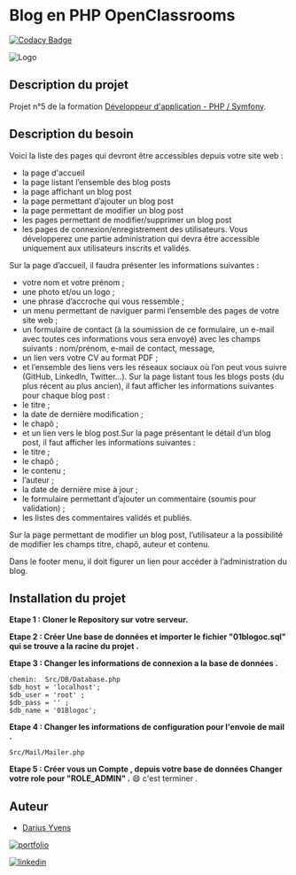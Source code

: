 # Blog en PHP  OpenClassrooms
[![Codacy Badge](https://app.codacy.com/project/badge/Grade/0fc400826bb544bcad32bb16e2124125)](https://www.codacy.com/gh/yd67/Blog-Php/dashboard?utm_source=github.com&amp;utm_medium=referral&amp;utm_content=yd67/Blog-Php&amp;utm_campaign=Badge_Grade)

![Logo](https://user.oc-static.com/upload/2016/11/17/1479381549985_shutterstock_385167373.jpg)
## Description du projet 
Projet n°5 de la formation [Développeur d'application - PHP / Symfony](https://openclassrooms.com/fr/paths/500-developpeur-dapplication-php-symfony#path-tabs).
## Description du besoin
Voici la liste des pages qui devront être accessibles depuis votre site web :
   - la page d'accueil 
   - la page listant l’ensemble des blog posts 
   - la page affichant un blog post 
   - la page permettant d’ajouter un blog post 
   - la page permettant de modifier un blog post 
   - les pages permettant de modifier/supprimer un blog post 
   - les pages de connexion/enregistrement des utilisateurs.
Vous développerez une partie administration qui devra être accessible uniquement aux utilisateurs inscrits et validés.

   Sur la page d’accueil, il faudra présenter les informations suivantes :
   -  votre nom et votre prénom ;
   -  une photo et/ou un logo ;
   -  une phrase d’accroche qui vous ressemble  ;
   -  un menu permettant de naviguer parmi l’ensemble des pages de votre site web ;
   -  un formulaire de contact (à la soumission de ce formulaire, un e-mail avec toutes ces informations vous sera envoyé) avec les champs suivants :
   nom/prénom,
   e-mail de contact,
   message,
   -  un lien vers votre CV au format PDF ;
   -  et l’ensemble des liens vers les réseaux sociaux où l’on peut vous suivre (GitHub, LinkedIn, Twitter…).
Sur la page listant tous les blogs posts (du plus récent au plus ancien), il faut afficher les informations suivantes pour chaque blog post :
   - le titre ;
   - la date de dernière modification ;
   - le chapô ;
   - et un lien vers le blog post.Sur la page présentant le détail d’un blog post, il faut afficher les informations suivantes :
   - le titre ;
   - le chapô ;
   - le contenu ;
   - l’auteur ;
   - la date de dernière mise à jour ;
   - le formulaire permettant d’ajouter un commentaire (soumis pour validation) ;
   - les listes des commentaires validés et publiés.

Sur la page permettant de modifier un blog post, l’utilisateur a la possibilité de modifier les champs titre, chapô, auteur et contenu.

Dans le footer menu, il doit figurer un lien pour accéder à l’administration du blog.
## Installation du projet
**Etape 1 : Cloner le Repository sur votre serveur.**

**Etape 2 : Créer Une base de données et importer le fichier "01blogoc.sql" qui se trouve a la racine du projet .**

**Etape 3 : Changer les informations de  connexion a la base de données .** 
```http 
chemin:  Src/DB/Database.php
$db_host = 'localhost';
$db_user = 'root' ;
$db_pass = '' ;
$db_name = '01Blogoc';
```

**Etape 4 : Changer les informations de configuration pour l'envoie de mail .** 
```http 
Src/Mail/Mailer.php
```

**Etape 5 : Créer vous un Compte , depuis votre base de données Changer votre role pour "ROLE_ADMIN" .**
😄 c'est terminer .
## Auteur
- [Darius Yvens ](https://github.com/yd67)

[![portfolio](https://img.shields.io/badge/my_portfolio-000?style=for-the-badge&logo=ko-fi&logoColor=white)](https://www.darius-yvens.com/)

[![linkedin](https://img.shields.io/badge/linkedin-0A66C2?style=for-the-badge&logo=linkedin&logoColor=white)](https://fr.linkedin.com/in/yvens-darius)
